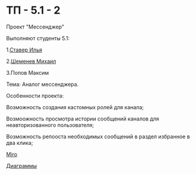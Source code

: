 # ТП - 5.1 - 2
Проект "Мессенджер"

Выполняют студенты 5.1:

1.[Ставер Илья](https://github.com/ilyastaver)

2.[Шеменев Михаил](https://github.com/TouristTokyo)

3.Попов Максим

Тема: Аналог мессенджера.

Особенности проекта:

Возможность создания кастомных ролей для канала;

Возмоожность просмотра истории сообщений каналов для неавторизованного пользователя;

Возможность репооста необходимых сообщений в раздел избранное в два клика;

[Miro](https://miro.com/app/board/uXjVPgHy0fg=/?share_link_id=897598389692)

[Диаграммы](https://github.com/ilyastaver/messenger_project/tree/main/Диаграмм)
